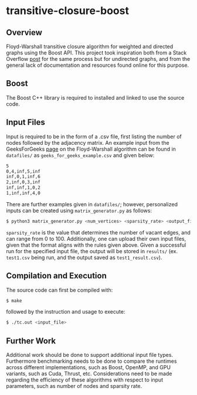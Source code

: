 # transitive-closure-boost

## Overview

Floyd-Warshall transitive closure algorithm for weighted and directed graphs using the Boost API. This project took inspiration both from a Stack Overflow [post](https://stackoverflow.com/questions/26855184/floyd-warshall-all-pairs-shortest-paths-on-weighted-undirected-graph-boost-g) for the same process but for undirected graphs, and from the general lack of documentation and resources found online for this purpose.

## Boost

The Boost C++ library is required to installed and linked to use the source code. 

## Input Files

Input is required to be in the form of a .csv file, first listing the number of nodes followed by the adjacency matrix. An example input from the GeeksForGeeks [page](https://www.geeksforgeeks.org/floyd-warshall-algorithm-dp-16/) on the Floyd-Warshall algorithm can be found in `datafiles/` as `geeks_for_geeks_example.csv` and given below:

```bash
5
0,4,inf,5,inf
inf,0,1,inf,6
2,inf,0,3,inf
inf,inf,1,0,2
1,inf,inf,4,0
```

There are further examples given in `datafiles/`; however, personalized inputs can be created using `matrix_generator.py` as follows:

```bash
$ python3 matrix_generator.py <num_vertices> <sparsity_rate> <output_file>
```

`sparsity_rate` is the value that determines the number of vacant edges, and can range from 0 to 100. Additionally, one can upload their own input files, given that the format aligns with the rules given above. Given a successful run for the specified input file, the output will be stored in `results/` (ex. `test1.csv` being run, and the output saved as `test1_result.csv`).

## Compilation and Execution

The source code can first be compiled with:

```bash
$ make
```

followed by the instruction and usage to execute:

```bash
$ ./tc.out <input_file>
```

## Further Work

Additional work should be done to support additional input file types. Furthermore benchmarking needs to be done to compare the runtimes across different implementations, such as Boost, OpenMP, and GPU variants, such as Cuda, Thrust, etc. Considerations need to be made regarding the efficiency of these algorithms with respect to input parameters, such as number of nodes and sparsity rate.